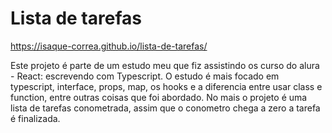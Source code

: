 # Lista de tarefas

https://isaque-correa.github.io/lista-de-tarefas/

Este projeto é parte de um estudo meu que fiz assistindo os curso do alura - React: escrevendo com Typescript.
O estudo é mais focado em typescript, interface, props, map, os hooks e a diferencia entre usar class e function, entre outras coisas que foi abordado. No mais o projeto 
é uma lista de tarefas conometrada, assim que o conometro chega a zero a tarefa é finalizada.
